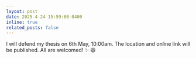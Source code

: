 ```yaml
---
layout: post
date: 2025-4-24 15:59:00-0400
inline: true
related_posts: false
---
```


I will defend my thesis on 6th May, 10:00am. The location and online link will be published. All are welcomed! :sparkles: :smile: